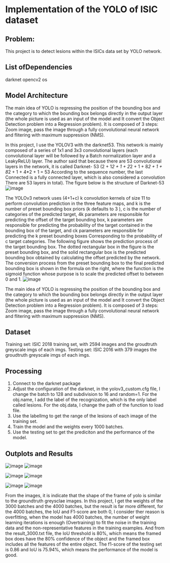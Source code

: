 # Implementation of the YOLO of ISIC dataset

## Problem:
This project is to detect lesions within the ISICs data set by YOLO network.

## List ofDependencies
darknet
opencv2
os

## Model Architecture
The main idea of YOLO is regressing the position of the bounding box and the category to which the bounding box belongs directly in the output layer (the whole picture is used as an input of the model and It convert the Object Detection problem into a Regression problem). It is composed of 3 steps: Zoom image, pass the image through a fully convolutional neural network and flitering with maximum suppression (NMS).

In this project, I use the YOLOV3 with the darknet53. This network is mainly composed of a series of 1x1 and 3x3 convolutional layers (each convolutional layer will be followed by a Batch normalization layer and a LeakyReLU) layer. The author said that because there are 53 convolutional layers in the network, it is called Darknet- 53 (2 + 1*2 + 1 + 2*2 + 1 + 8*2 + 1 + 8*2 + 1 + 4*2 + 1 = 53 According to the sequence number, the last Connected is a fully connected layer, which is also considered a convolution There are 53 layers in total). The figure below is the structure of Darknet-53
![image](https://user-images.githubusercontent.com/93363361/142148254-f8833af9-95f8-428e-99a4-ed9128673590.png)

The YOLOv3 network uses (4+1+c) k convolution kernels of size 11 to perform convolution prediction in the three feature maps, and k is the number of preset bounding box priors (k defaults to 3 ), c is the number of categories of the predicted target, 4k parameters are responsible for predicting the offset of the target bounding box, k parameters are responsible for predicting the probability of the target contained in the bounding box of the target, and ck parameters are responsible for predicting the k preset bounding boxes Corresponding to the probability of c target categories. The following figure shows the prediction process of the target bounding box. The dotted rectangular box in the figure is the preset bounding box, and the solid rectangular box is the predicted bounding box obtained by calculating the offset predicted by the network. The conversion process from the preset bounding box to the final predicted bounding box is shown in the formula on the right, where the function is the sigmoid function whose purpose is to scale the predicted offset to between 0 and 1.
![image](https://user-images.githubusercontent.com/93363361/142149089-df9dd514-9323-46d5-a7ce-89c42f45049b.png)

The main idea of YOLO is regressing the position of the bounding box and the category to which the bounding box belongs directly in the output layer (the whole picture is used as an input of the model and It convert the Object Detection problem into a Regression problem). It is composed of 3 steps: Zoom image, pass the image through a fully convolutional neural network and flitering with maximum suppression (NMS).


## Dataset
Training set: ISIC 2018 training set, with 2594 images and the groudtruth greyscale imgs of each imgs.
Testing set: ISIC 2016 with 379 images the groudtruth greyscale imgs of each imgs.

## Processing
1. Connect to the darknet package
2. Adjust the configuration of the darknet, in the yolov3_custom.cfg file,  I change the batch to 128 and subdivision to 16 and random=1. For the obj.name, I add the label of the recognization, which is the only label called lesions. For the obj.data, I change the path of the function to load file.
3. Use the labelImg to get the range of the lesions of each image of the training set.
4. Train the model and the weights every 1000 batches.
5. Use the testing set to get the prediciton and the performance of the model.

## Outplots and Results
![image](https://user-images.githubusercontent.com/93363361/139567948-43addbfa-073f-45dc-8263-3e71c4ea4433.png)
![image](https://user-images.githubusercontent.com/93363361/139567899-aff38e3e-3b66-4b15-8d30-880895159926.png)

![image](https://user-images.githubusercontent.com/93363361/139567419-4dd0adb2-51f5-4acb-9a81-00d0742f63ef.png)
![image](https://user-images.githubusercontent.com/93363361/139567855-dcb00662-d9bd-455a-9bb1-c08978f5a405.png)

![image](https://user-images.githubusercontent.com/93363361/139567423-cae5341e-cf0c-417e-863f-9543981e16b1.png)
![image](https://user-images.githubusercontent.com/93363361/139567821-4d054d2e-9a81-4ae0-b97a-1b0c08c2e7af.png)

From the images, it is indicate that the shape of the frame of yolo is similar to the groundtruth greysclae images. In this project, I get the weights of the 3000 batches and the 4000 batches, but the result is far more different, for the 4000 batches, the IoU and F1-score are both 0, I consider ther reason is overfitting, when the model has 4000 batches, the number of weight learning iterations is enough (Overtraining) to fit the noise in the training data and the non-representative features in the training examples. And from the result_3000.txt file, the IoU threshold is 80%, which means the framed box does have the 80% confidence of the object and the framed box includes all the features of the entire object. The f1-score of the testing set is 0.86 and IoU is 75.94%, which means the performance of the model is good.
                                                                                                                                          
